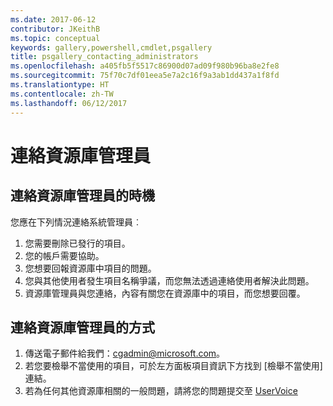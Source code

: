 ```yaml
---
ms.date: 2017-06-12
contributor: JKeithB
ms.topic: conceptual
keywords: gallery,powershell,cmdlet,psgallery
title: psgallery_contacting_administrators
ms.openlocfilehash: a405fb5f5517c86900d07ad09f980b96ba8e2fe8
ms.sourcegitcommit: 75f70c7df01eea5e7a2c16f9a3ab1dd437a1f8fd
ms.translationtype: HT
ms.contentlocale: zh-TW
ms.lasthandoff: 06/12/2017
---
```

<a id="contact-gallery-administrators" class="xliff"></a>
# 連絡資源庫管理員

<a id="when-to-contact-gallery-administrators" class="xliff"></a>
## 連絡資源庫管理員的時機

您應在下列情況連絡系統管理員︰

1. 您需要刪除已發行的項目。
2. 您的帳戶需要協助。
3. 您想要回報資源庫中項目的問題。
4. 您與其他使用者發生項目名稱爭議，而您無法透過連絡使用者解決此問題。
5. 資源庫管理員與您連絡，內容有關您在資源庫中的項目，而您想要回覆。

<a id="how-to-contact-gallery-administrators" class="xliff"></a>
## 連絡資源庫管理員的方式

1. 傳送電子郵件給我們：cgadmin@microsoft.com。
2. 若您要檢舉不當使用的項目，可於左方面板項目資訊下方找到 [檢舉不當使用] 連結。
3. 若為任何其他資源庫相關的一般問題，請將您的問題提交至 [UserVoice](http://windowsserver.uservoice.com/forums/301869-powershell)

